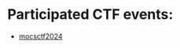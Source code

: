 # Participated CTF events:
- [mocsctf2024](https://github.com/ian-ng/CTF-write-up/blob/main/mocsctf2024.md)
